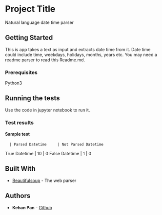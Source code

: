 # Project Title

Natural language date time parser

## Getting Started

This is app takes a text as input and extracts date time from it. Date time could include time, weekdays, holidays, months, years etc. You may need a readme parser to read this Readme.md.

### Prerequisites

Python3

## Running the tests

Use the code in jupyter notebook to run it. 

### Test results

#### Sample test 
      | Parsed Datetime     | Not Parsed Datetime     
True Datetime  | 10  |  0
False Datetime      |   1   |  0    

#### 

## Built With

* [Beautifulsoup](https://www.crummy.com/software/BeautifulSoup/bs4/doc/index.html) - The web parser

## Authors

* **Kehan Pan** - [Github](https://github.com/pankh13)